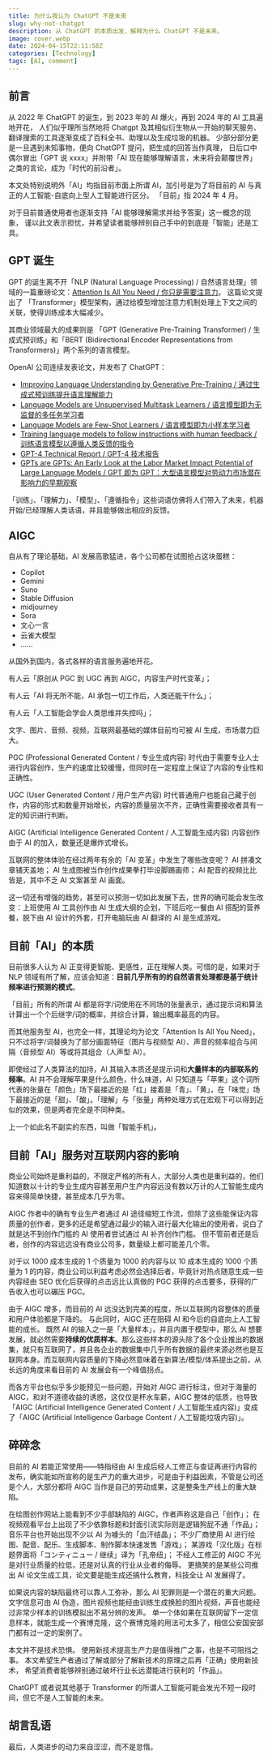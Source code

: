 ```yaml
---
title: 为什么我认为 ChatGPT 不是未来
slug: why-not-chatgpt
description: 从 ChatGPT 的本质出发，解释为什么 ChatGPT 不是未来。
image: cover.webp
date: 2024-04-15T22:11:58Z
categories: [Technology]
tags: [AI, comment]
---
```


## 前言

从 2022 年 ChatGPT 的诞生，到 2023 年的 AI 爆火，再到 2024 年的 AI 工具遍地开花，
人们似乎理所当然地将 Chatgpt 及其相似衍生物从一开始的聊天服务、翻译搜索的工具逐渐变成了百科全书、助理以及生成垃圾的机器。
少部分部分更是一旦遇到未知事物，便向 ChatGPT 提问，把生成的回答当作真理，
日后口中偶尔冒出「GPT 说 xxxx」并附带「AI 现在能够理解语言，未来将会颠覆世界」之类的言论，成为「时代的前沿者」。

本文处特别说明外「AI」均指目前市面上所谓 AI，加引号是为了将目前的 AI 与真正的人工智能-自底向上型人工智能进行区分。
「目前」指 2024 年 4 月。

对于目前普通使用者也逐渐支持「AI 能够理解需求并给予答案」这一概念的现象，
谨以此文表示担忧，并希望读者能够辨别自己手中的到底是「智能」还是工具。

## GPT 诞生

GPT 的诞生离不开「NLP (Natural Language Processing) / 自然语言处理」领域的一篇重磅论文：[Attention Is All You Need / 你只是需要注意力](https://arxiv.org/pdf/1706.03762.pdf)。
这篇论文提出了 「Transformer」模型架构，通过给模型增加注意力机制处理上下文之间的关联，使得训练成本大幅减少。

其商业领域最大的成果则是 「GPT (Generative Pre-Training Transformer) / 生成式预训练」和「BERT (Bidirectional Encoder Representations from Transformers)」两个系列的语言模型。

OpenAI 公司连续发表论文，并发布了 ChatGPT：

- [Improving Language Understanding by Generative Pre-Training / 通过生成式预训练提升语言理解能力](https://cdn.openai.com/research-covers/language-unsupervised/language_understanding_paper.pdf)
- [Language Models are Unsupervised Multitask Learners / 语言模型即为无监督的多任务学习者](https://cdn.openai.com/better-language-models/language_models_are_unsupervised_multitask_learners.pdf)
- [Language Models are Few-Shot Learners / 语言模型即为小样本学习者](https://arxiv.org/pdf/2005.14165.pdf)
- [Training language models to follow instructions with human feedback / 训练语言模型以遵循人类反馈的指令](https://arxiv.org/pdf/2203.02155.pdf)
- [GPT-4 Technical Report / GPT-4 技术报告](https://arxiv.org/pdf/2303.08774v2.pdf)
- [GPTs are GPTs: An Early Look at the Labor Market Impact Potential of Large Language Models / GPT 即为 GPT：大型语言模型对劳动力市场潜在影响力的早期观察](https://arxiv.org/pdf/2303.10130.pdf)

「训练」、「理解力」、「模型」、「遵循指令」这些词语仿佛将人们带入了未来，机器开始/已经理解人类话语，并且能够做出相应的反馈。

## AIGC

自从有了理论基础，AI 发展高歌猛进，各个公司都在试图抢占这块蛋糕：

- Copilot
- Gemini
- Suno
- Stable Diffusion
- midjourney
- Sora
- 文心一言
- 云雀大模型
- ……

从国外到国内，各式各样的语言服务遍地开花。

有人云「原创从 PGC 到 UGC 再到 AIGC，内容生产时代变革」；

有人云「AI 将无所不能，AI 承包一切工作后，人类还能干什么」；

有人云「人工智能会学会人类思维并失控吗」；

文字、图片、音频、视频，互联网最基础的媒体目前均可被 AI 生成，市场潜力巨大。

PGC (Professional Generated Content / 专业生成内容) 时代由于需要专业人士进行内容创作，生产的速度比较缓慢，但同时在一定程度上保证了内容的专业性和正确性。

UGC (User Generated Content / 用户生产内容) 时代普通用户也能自己藏于创作，内容的形式和数量开始增长，内容的质量层次不齐，正确性需要接收者具有一定的知识进行判断。

AIGC (Artificial Intelligence Generated Content / 人工智能生成内容) 内容创作由于 AI 的加入，数量还是爆炸式增长。

互联网的整体体验在经过两年有余的「AI 变革」中发生了哪些改变呢？
AI 拼凑文章铺天盖地；
AI 生成图被当作创作成果拳打毕设脚踢画师；
AI 配音的视频比比皆是，其中不乏 AI 文案甚至 AI 画面。

这一切还有增强的趋势，甚至可以预测一切如此发展下去，世界的确可能会发生改变：上班使用 AI 工具创作由 AI 生成大纲的企划，下班后吃一餐由 AI 搭配的营养餐，脱下由 AI 设计的外套，打开电脑玩由 AI 翻译的 AI 是生成游戏。

## 目前「AI」的本质

目前很多人认为 AI 正变得更智能、更感性，正在理解人类。可惜的是，如果对于 NLP 领域有所了解，应该会知道：**目前几乎所有的的自然语言处理都是基于统计频率进行预测的模式**。

「目前」所有的所谓 AI 都是将字/词使用在不同场的张量表示，通过提示词和算法计算出一个个后继字/词的概率，并综合计算，输出概率最高的内容。

而其他服务型 AI，也完全一样，其理论均为论文「Attention Is All You Need」，只不过将字/词替换为了部分画面特征（图片与视频型 AI）、声音的频率组合与间隔（音频型 AI）等或将其组合（人声型 AI）。

即使经过了人类算法的加持，AI 其输入本质还是提示词和**大量样本的内部联系的频率**。AI 并不会理解苹果是什么颜色，什么味道，AI 只知道与「苹果」这个词所代表的张量在「颜色」场下最接近的是「红」接着是「青」、「黄」，在「味觉」场下最接近的是「甜」、「酸」。「理解」与「张量」两种处理方式在宏观下可以得到近似的效果，但是两者完全是不同种类。

上一个如此名不副实的东西，叫做「智能手机」。

## 目前「AI」服务对互联网内容的影响

商业公司始终是重利益的，不限定严格的所有人，大部分人类也是重利益的，他们知道数以十计的专业生成内容甚至用户生产内容远没有数以万计的人工智能生成内容来得简单快捷，甚至成本几乎为零。

AIGC 作者中的确有专业生产者通过 AI 途径缩短工作流，但除了这些能保证内容质量的创作者，更多的还是希望通过最少的输入进行最大化输出的使用者，说白了就是达不到创作门槛的 AI 使用者尝试通过 AI 补齐创作门槛。
但不管前者还是后者，创作的内容远远没有商业公司多，数量级上都可能差几个零。

对于以 1000 成本生成的 1 个质量为 1000 的内容与以 10 成本生成的 1000 个质量为 1 的内容，商业公司以利益考虑必然会选择后者，毕竟针对热点随意生成一些内容经由 SEO 优化后获得的点击远比认真做的 PGC 获得的点击要多，获得的广告收入也可以碾压 PGC。

由于 AIGC 增多，而目前的 AI 远没达到完美的程度，所以互联网内容整体的质量和用户体验都是下降的。
与此同时，AIGC 还在阻碍 AI 和今后的自底向上人工智能的成长。
既然 AI 的输入之一是「大量样本」，并且内置于模型中，那么 AI 想要发展，就必然需要**持续的优质样本**。那么这些样本的源头除了各个企业推出的数据集，就只有互联网了，并且各企业的数据集中几乎所有数据的最终来源必然也是互联网本身。而互联网内容质量的下降必然意味着在新算法/模型/体系提出之前，从长远的角度来看目前的 AI 发展会有一个峰值拐点。

而各方平台也似乎多少能预见一些问题，开始对 AIGC 进行标注，但对于海量的 AIGC，和对不道德收益的诱惑，这仅仅是杯水车薪，AIGC 整体的低质，也导致「AIGC (Artificial Intelligence Generated Content / 人工智能生成内容)」变成了「AIGC (Artificial Intelligence Garbage Content / 人工智能垃圾内容)」。

## 碎碎念

目前的 AI 若能正常使用——特指经由 AI 生成后经人工修正与查证再进行内容的发布，确实能如所宣称的是生产力的重大进步，可是由于利益因素，不管是公司还是个人，大部分都将 AIGC 当作是自己的劳动成果，这是整条生产线上的重大缺陷。

在绘图创作网站上能看到不少手部缺陷的 AIGC，作者声称这是自己「创作」；
在视频观看平台上出现了不少依靠标题和封面引流实际则是逻辑狗屁不通「作品」；
音乐平台也开始出现不少以 AI 为噱头的「血汗结晶」；
不少厂商使用 AI 进行绘图、配音、配乐、生成脚本、制作脚本快速发售「游戏」；
某游戏「汉化版」在标题界面将「コンティニュー / 继续」译为「孔帝纽」；
不经人工修正的 AIGC 不光是对行业质量的拉低，还是对认真的行业从业者的侮辱。
更搞笑的是某些公司推出 AI 论文生成工具，论文要是能生成还搞什么教育，科技全让 AI 发展得了。

如果说内容的缺陷最终可以靠人工弥补，那么 AI 犯罪则是一个潜在的重大问题。
文字信息可由 AI 伪造，图片视频也能经由训练生成换脸的图片视频，声音也能经过非常少样本的训练模拟出不易分辨的发声。
单一个体如果在互联网留下一定信息样本，就能生成一个赛博克隆，这个赛博克隆的用法可太多了，相信公安国安部门都有过一定的案例了。

本文并不是技术恐惧。
使用新技术提高生产力是值得推广之事，也是不可阻挡之事。
本文希望生产者通过了解或部分了解新技术的原理之后再「正确」使用新技术，
希望消费者能够辨别通过破坏行业长远潜能进行获利的「作品」。

ChatGPT 或者说其他基于 Transformer 的所谓人工智能可能会发光不短一段时间，但它不是人工智能的未来。

## 胡言乱语

最后，人类进步的动力来自涩涩，而不是怠惰。
